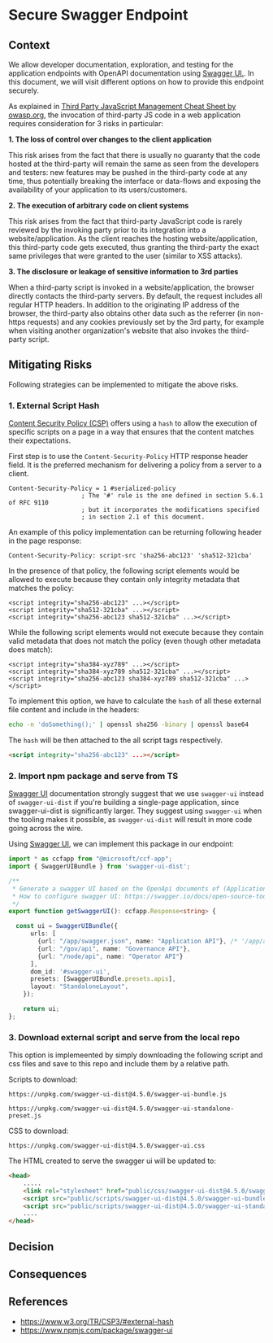 # Secure Swagger Endpoint

## Context

We allow developer documentation, exploration, and testing for the application endpoints with OpenAPI documentation using [Swagger UI.](https://github.com/swagger-api/swagger-ui). In this document, we will visit different options on how to provide this endpoint securely.

As explained in [Third Party JavaScript Management Cheat Sheet by owasp.org](https://cheatsheetseries.owasp.org/cheatsheets/Third_Party_Javascript_Management_Cheat_Sheet.html), the invocation of third-party JS code in a web application requires consideration for 3 risks in particular:

**1. The loss of control over changes to the client application**

This risk arises from the fact that there is usually no guaranty that the code hosted at the third-party will remain the same as seen from the developers and testers: new features may be pushed in the third-party code at any time, thus potentially breaking the interface or data-flows and exposing the availability of your application to its users/customers.

**2. The execution of arbitrary code on client systems**

This risk arises from the fact that third-party JavaScript code is rarely reviewed by the invoking party prior to its integration into a website/application. As the client reaches the hosting website/application, this third-party code gets executed, thus granting the third-party the exact same privileges that were granted to the user (similar to XSS attacks).

**3. The disclosure or leakage of sensitive information to 3rd parties**

When a third-party script is invoked in a website/application, the browser directly contacts the third-party servers. By default, the request includes all regular HTTP headers. In addition to the originating IP address of the browser, the third-party also obtains other data such as the referrer (in non-https requests) and any cookies previously set by the 3rd party, for example when visiting another organization's website that also invokes the third-party script.

## Mitigating Risks

Following strategies can be implemented to mitigate the above risks.

### 1. External Script Hash

[Content Security Policy (CSP)](https://www.w3.org/TR/CSP3/#external-hash) offers using a `hash` to allow the execution of specific scripts on a page in a way that ensures that the content matches their expectations.

First step is to use the `Content-Security-Policy` HTTP response header field. It is the preferred mechanism for delivering a policy from a server to a client. 

```
Content-Security-Policy = 1 #serialized-policy
                    ; The '#' rule is the one defined in section 5.6.1 of RFC 9110
                    ; but it incorporates the modifications specified
                    ; in section 2.1 of this document.
```

An example of this policy implementation can be returning following header in the page response:

```
Content-Security-Policy: script-src 'sha256-abc123' 'sha512-321cba'
```

In the presence of that policy, the following script elements would be allowed to execute because they contain only integrity metadata that matches the policy:

```
<script integrity="sha256-abc123" ...></script>
<script integrity="sha512-321cba" ...></script>
<script integrity="sha256-abc123 sha512-321cba" ...></script>
```

While the following script elements would not execute because they contain valid metadata that does not match the policy (even though other metadata does match):

```
<script integrity="sha384-xyz789" ...></script>
<script integrity="sha384-xyz789 sha512-321cba" ...></script>
<script integrity="sha256-abc123 sha384-xyz789 sha512-321cba" ...></script>
```

To implement this option, we have to calculate the `hash` of all these external file content and include in the headers:

```bash
echo -n 'doSomething();' | openssl sha256 -binary | openssl base64
```

The `hash` will be then attached to the all script tags respectively.

```html
<script integrity="sha256-abc123" ...></script>
```

### 2. Import npm package and serve from TS

[Swagger UI](https://www.npmjs.com/package/swagger-ui) documentation strongly suggest that we use `swagger-ui` instead of `swagger-ui-dist` if you're building a single-page application, since swagger-ui-dist is significantly larger. They suggest using `swagger-ui` when the tooling makes it possible, as `swagger-ui-dist` will result in more code going across the wire.

Using [Swagger UI](https://www.npmjs.com/package/swagger-ui), we can implement this package in our endpoint:

```typescript
import * as ccfapp from "@microsoft/ccf-app";
import { SwaggerUIBundle } from 'swagger-ui-dist';

/**
 * Generate a swagger UI based on the OpenApi documents of (Application - Governance)
 * How to configure swagger UI: https://swagger.io/docs/open-source-tools/swagger-ui/usage/installation/
 */
export function getSwaggerUI(): ccfapp.Response<string> {

  const ui = SwaggerUIBundle({
      urls: [
        {url: "/app/swagger.json", name: "Application API"}, /* '/app/api' will be used when ccf allow more control on openAPI document to be done through deployment bundle */
        {url: "/gov/api", name: "Governance API"},
        {url: "/node/api", name: "Operator API"}
      ],
      dom_id: '#swagger-ui',
      presets: [SwaggerUIBundle.presets.apis],
      layout: "StandaloneLayout",
    });

    return ui;
};
```




### 3. Download external script and serve from the local repo

This option is implemeented by simply downloading the following script and css files and save to this repo and include them by a relative path.

Scripts to download:

```
https://unpkg.com/swagger-ui-dist@4.5.0/swagger-ui-bundle.js

https://unpkg.com/swagger-ui-dist@4.5.0/swagger-ui-standalone-preset.js
```

CSS to download:

```
https://unpkg.com/swagger-ui-dist@4.5.0/swagger-ui.css
```

The HTML created to serve the swagger ui will be updated to:

```html
<head>
    .....
    <link rel="stylesheet" href="public/css/swagger-ui-dist@4.5.0/swagger-ui.css" />
    <script src="public/scripts/swagger-ui-dist@4.5.0/swagger-ui-bundle.js"></script>
    <script src="public/scripts/swagger-ui-dist@4.5.0/swagger-ui-standalone-preset.js"></script>
    ....
</head>
```


## Decision



## Consequences


## References

- https://www.w3.org/TR/CSP3/#external-hash
- https://www.npmjs.com/package/swagger-ui

